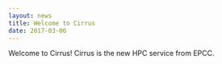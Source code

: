 ```yaml
---
layout: news
title: Welcome to Cirrus
date: 2017-03-06
---
```


Welcome to Cirrus! Cirrus is the new HPC service from EPCC.

